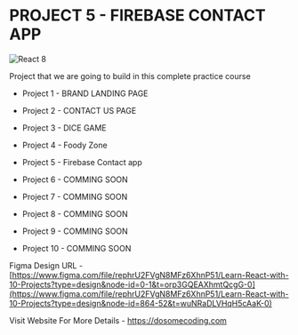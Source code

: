 # PROJECT 5 - FIREBASE CONTACT APP

![React 8](https://github.com/anshuopinion/React-10-Projects/assets/50476777/2712d5c5-e650-43b9-a177-92401a5a051c)

Project that we are going to build in this complete practice course

- Project 1 - BRAND LANDING PAGE
- Project 2 - CONTACT US PAGE

- Project 3 - DICE GAME
- Project 4 - Foody Zone
- Project 5 - Firebase Contact app
- Project 6 - COMMING SOON
- Project 7 - COMMING SOON
- Project 8 - COMMING SOON
- Project 9 - COMMING SOON
- Project 10 - COMMING SOON

Figma Design URL - [https://www.figma.com/file/rephrU2FVgN8MFz6XhnP51/Learn-React-with-10-Projects?type=design&node-id=0-1&t=orp3GQEAXhmtQcgG-0](https://www.figma.com/file/rephrU2FVgN8MFz6XhnP51/Learn-React-with-10-Projects?type=design&node-id=864-52&t=wuNRaDLVHqH5cAaK-0)

Visit Website For More Details - https://dosomecoding.com
